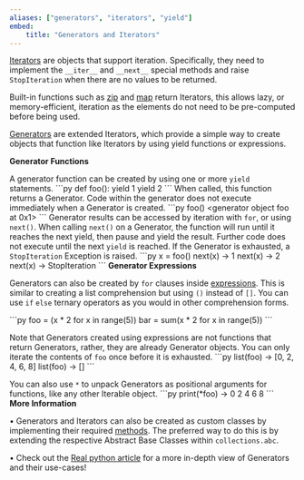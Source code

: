 ```yaml
---
aliases: ["generators", "iterators", "yield"]
embed:
    title: "Generators and Iterators"
---
```


[Iterators](https://docs.python.org/3/glossary.html#term-iterator) are objects that support iteration. Specifically, they need to implement the `__iter__` and `__next__` special methods and raise `StopIteration` when there are no values to be returned.

Built-in functions such as [zip](https://docs.python.org/3/library/functions.html#zip) and [map](https://docs.python.org/3/library/functions.html#map) return Iterators, this allows lazy, or memory-efficient, iteration as the elements do not need to be pre-computed before being used.

[Generators](https://docs.python.org/3/glossary.html#term-generator) are extended Iterators, which provide a simple way to create objects that function like Iterators by using yield functions or expressions.

**Generator Functions**

A generator function can be created by using one or more `yield` statements. 
\```py
def foo():
    yield 1
    yield 2
\```
When called, this function returns a Generator. Code within the generator does not execute immediately when a Generator is created.
\```py
foo()
<generator object foo at 0x1>
\```
Generator results can be accessed by iteration with `for`, or using `next()`. When calling `next()` on a Generator, the function will run until it reaches the next yield, then pause and yield the result. Further code does not execute until the next `yield` is reached. If the Generator is exhausted, a `StopIteration` Exception is raised.
\```py
x = foo()
next(x) -> 1
next(x) -> 2
next(x) -> StopIteration
\```
**Generator Expressions**

Generators can also be created by `for` clauses inside [expressions](https://docs.python.org/3/glossary.html#term-generator-expression). This is similar to creating a list comprehension but using `()` instead of `[]`. You can use `if` `else` ternary operators as you would in other comprehension forms.

\```py
foo = (x * 2 for x in range(5))
bar = sum(x * 2 for x in range(5))
\```

Note that Generators created using expressions are not functions that return Generators, rather, they are already Generator objects. You can only iterate the contents of `foo` once before it is exhausted.
\```py
list(foo) -> [0, 2, 4, 6, 8]
list(foo) -> []
\```

You can also use `*` to unpack Generators as positional arguments for functions, like any other Iterable object.
\```py
print(*foo) -> 0 2 4 6 8
\```
**More Information**

• Generators and Iterators can also be created as custom classes by implementing their required [methods](https://docs.python.org/3/library/collections.abc.html#collections-abstract-base-classes-1). The preferred way to do this is by extending the respective Abstract Base Classes within `collections.abc`.

• Check out the [Real python article](https://realpython.com/introduction-to-python-generators/) for a more in-depth view of Generators and their use-cases!
